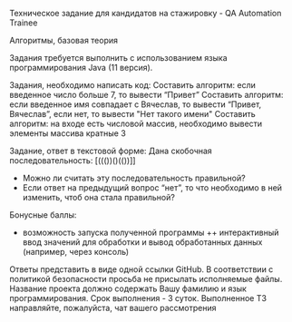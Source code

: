 
Техническое задание для кандидатов на стажировку - QA Automation Trainee


Алгоритмы, базовая теория  

Задания требуется выполнить с использованием языка программирования Java (11 версия).

Задания, необходимо написать код:
Составить алгоритм: если введенное число больше 7, то вывести “Привет”
Составить алгоритм: если введенное имя совпадает с Вячеслав, то вывести “Привет, Вячеслав”, если нет, то вывести "Нет такого имени"
Составить алгоритм: на входе есть числовой массив, необходимо вывести элементы массива кратные 3

Задание, ответ в текстовой форме:
Дана скобочная последовательность: [((())()(())]]
- Можно ли считать эту последовательность правильной?
- Если ответ на предыдущий вопрос “нет”, то что необходимо в ней изменить, чтоб она стала правильной?

Бонусные баллы:
+ возможность запуска полученной программы
++ интерактивный ввод значений для обработки и вывод обработанных данных
(например, через консоль)

Ответы представить в виде одной ссылки GitHub.
В соответствии с политикой безопасности просьба не присылать исполняемые файлы.
Название проекта должно содержать Вашу фамилию и язык программирования.
Срок выполнения - 3 суток.
Выполненное ТЗ направляйте, пожалуйста, чат вашего рассмотрения

